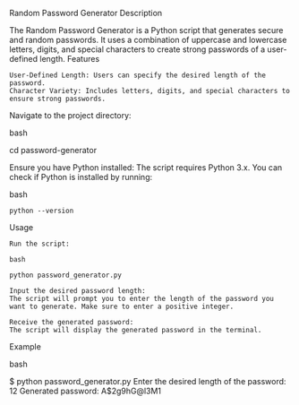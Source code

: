 Random Password Generator
Description

The Random Password Generator is a Python script that generates secure and random passwords. It uses a combination of uppercase and lowercase letters, digits, and special characters to create strong passwords of a user-defined length.
Features

    User-Defined Length: Users can specify the desired length of the password.
    Character Variety: Includes letters, digits, and special characters to ensure strong passwords.

Navigate to the project directory:

bash

cd password-generator

Ensure you have Python installed:
The script requires Python 3.x. You can check if Python is installed by running:

bash

    python --version

Usage

    Run the script:

    bash

    python password_generator.py

    Input the desired password length:
    The script will prompt you to enter the length of the password you want to generate. Make sure to enter a positive integer.

    Receive the generated password:
    The script will display the generated password in the terminal.

Example

bash

$ python password_generator.py
Enter the desired length of the password: 12
Generated password: A$2g9hG@l3M1
